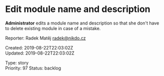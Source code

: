 # Edit module name and description

**Administrator** edits a module name and description so that she don't have to delete existing module in case of a mistake.

Reporter: Radek Matěj <radek@nikdo.cz>  

Created: 2019-08-22T22:03:02Z  
Updated: 2019-08-22T22:03:02Z

Type: story  
Priority: 97
Status: backlog
